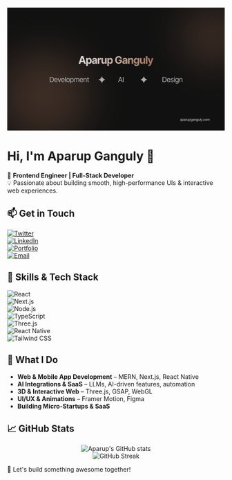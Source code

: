![Aparup Ganguly](https://github.com/aparupganguly/aparupganguly/blob/main/banner.png)

# Hi, I'm Aparup Ganguly 👋  

🚀 **Frontend Engineer | Full-Stack Developer**  
💡 Passionate about building smooth, high-performance UIs & interactive web experiences.  

## 📫 Get in Touch  
[![Twitter](https://img.shields.io/badge/-Twitter-1DA1F2?style=flat&logo=twitter&logoColor=white)](https://twitter.com/aparupganguly01)  
[![LinkedIn](https://img.shields.io/badge/-LinkedIn-0077B5?style=flat&logo=linkedin&logoColor=white)](https://linkedin.com/in/aparup-ganguly-90a307223)  
[![Portfolio](https://img.shields.io/badge/-Portfolio-FF5722?style=flat&logo=firefox&logoColor=white)](https://aparupganguly.com)  
[![Email](https://img.shields.io/badge/-Email-D14836?style=flat&logo=gmail&logoColor=white)](mailto:aparupganguly86@gmail.com)  

## 🌟 Skills & Tech Stack  
![React](https://img.shields.io/badge/-React-61DAFB?style=flat&logo=react&logoColor=white)  
![Next.js](https://img.shields.io/badge/-Next.js-000000?style=flat&logo=next.js&logoColor=white)  
![Node.js](https://img.shields.io/badge/-Node.js-339933?style=flat&logo=node.js&logoColor=white)  
![TypeScript](https://img.shields.io/badge/-TypeScript-3178C6?style=flat&logo=typescript&logoColor=white)  
![Three.js](https://img.shields.io/badge/-Three.js-000000?style=flat&logo=three.js&logoColor=white)  
![React Native](https://img.shields.io/badge/-React%20Native-61DAFB?style=flat&logo=react&logoColor=white)  
![Tailwind CSS](https://img.shields.io/badge/-TailwindCSS-06B6D4?style=flat&logo=tailwind-css&logoColor=white)  

## 🚀 What I Do  
- **Web & Mobile App Development** – MERN, Next.js, React Native  
- **AI Integrations & SaaS** – LLMs, AI-driven features, automation  
- **3D & Interactive Web** – Three.js, GSAP, WebGL  
- **UI/UX & Animations** – Framer Motion, Figma  
- **Building Micro-Startups & SaaS**  

## 📈 GitHub Stats  
<p align="center">
  <img src="https://github-readme-stats.vercel.app/api?username=aparupganguly&show_icons=true&theme=radical" alt="Aparup's GitHub stats" />
  <br />
  <img src="https://github-readme-streak-stats.herokuapp.com/?user=aparupganguly&theme=radical" alt="GitHub Streak" />
</p>

🚀 Let's build something awesome together!  
